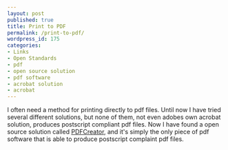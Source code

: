 ```yaml
---
layout: post
published: true
title: Print to PDF
permalink: /print-to-pdf/
wordpress_id: 175
categories:
- Links
- Open Standards
- pdf
- open source solution
- pdf software
- acrobat solution
- acrobat
---
```

I often need a method for printing directly to pdf files. Until now I have tried several different solutions, but none of them, not even adobes own acrobat solution, produces postscript compliant pdf files. Now I have found a open source solution called <a href="http://sourceforge.net/projects/pdfcreator/">PDFCreator</a>, and it's simply the only piece of pdf software that is able to produce postscript complaint pdf files.

